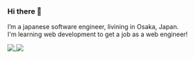 ### Hi there 👋

I’m a japanese software engineer, livining in Osaka, Japan.  
I'm learning web development to get a job as a web engineer!

<a href="https://github.com/anuraghazra/github-readme-stats">
  <img align="top" src="https://github-readme-stats.vercel.app/api/top-langs/?username=a-tanikd&hide=css" />
</a>
<a href="https://github.com/anuraghazra/github-readme-stats">
  <img align="top" src="https://github-readme-stats.vercel.app/api?username=a-tanikd&count_private=true&show_icons=true" />
</a>
